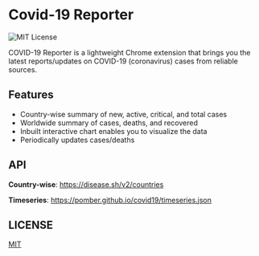 # Covid-19 Reporter
![MIT License](https://img.shields.io/github/license/shine-jayakumar/Covid19-Exploratory-Analysis-With-SQL)

COVID-19 Reporter is a lightweight Chrome extension that brings you the latest reports/updates on COVID-19 (coronavirus) cases from reliable sources.

## Features

-   Country-wise summary of new, active, critical, and total cases
-   Worldwide summary of cases, deaths, and recovered
-   Inbuilt interactive chart enables you to visualize the data
-   Periodically updates cases/deaths

## API

**Country-wise**:
https://disease.sh/v2/countries

**Timeseries**:
https://pomber.github.io/covid19/timeseries.json



## LICENSE
[MIT](https://github.com/shine-jayakumar/Covid-19-Reporter-Chrome-Extension/blob/main/LICENSE)


